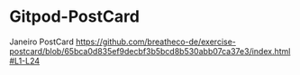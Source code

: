 # Gitpod-PostCard
Janeiro PostCard
https://github.com/breatheco-de/exercise-postcard/blob/65bca0d835ef9decbf3b5bcd8b530abb07ca37e3/index.html#L1-L24
